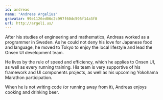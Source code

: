 ```yaml
---
id: andreas
name: "Andreas Argelius"
gravatar: 99e1126ed06c2c997f60dc595f14a3f0
url: http://argeli.us/
---
```


After his studies of engineering and mathematics, Andreas worked as a programmer in Sweden. As he could not deny his love for Japanese food and language, he moved to Tokyo to enjoy the local lifestyle and lead the Onsen UI development team. 

He lives by the rule of speed and efficiency, which he applies to Onsen UI, as well as every running training. His team is very supportive of his framework and UI components projects, as well as his upcoming Yokohama Marathon participation.

When he is not writing code (or running away from it), Andreas enjoys cooking and drinking beer.

